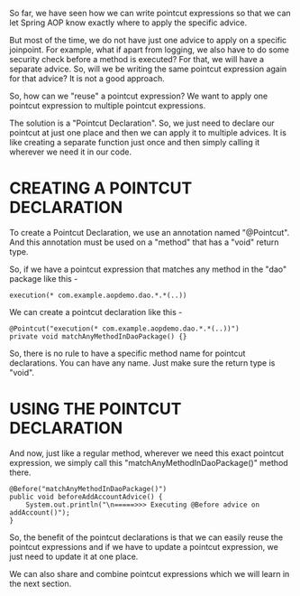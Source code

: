 So far, we have seen how we can write pointcut expressions so that we can let Spring AOP know exactly where to apply the specific advice.

But most of the time, we do not have just one advice to apply on a specific joinpoint. For example, what if apart from logging, we also have to do some security check before a method is executed? For that, we will have a separate advice. So, will we be writing the same pointcut expression again for that advice? It is not a good approach.

So, how can we "reuse" a pointcut expression? We want to apply one pointcut expression to multiple pointcut expressions.

The solution is a "Pointcut Declaration". So, we just need to declare our pointcut at just one place and then we can apply it to multiple advices. It is like creating a separate function just once and then simply calling it wherever we need it in our code.

# CREATING A POINTCUT DECLARATION

To create a Pointcut Declaration, we use an annotation named "@Pointcut". And this annotation must be used on a "method" that has a "void" return type.

So, if we have a pointcut expression that matches any method in the "dao" package like this -

    execution(* com.example.aopdemo.dao.*.*(..))

We can create a pointcut declaration like this - 

    @Pointcut("execution(* com.example.aopdemo.dao.*.*(..))")
    private void matchAnyMethodInDaoPackage() {}

So, there is no rule to have a specific method name for pointcut declarations. You can have any name. Just make sure the return type is "void".

# USING THE POINTCUT DECLARATION

And now, just like a regular method, wherever we need this exact pointcut expression, we simply call this "matchAnyMethodInDaoPackage()" method there.

    @Before("matchAnyMethodInDaoPackage()")
    public void beforeAddAccountAdvice() {
        System.out.println("\n=====>>> Executing @Before advice on addAccount()");
    }

So, the benefit of the pointcut declarations is that we can easily reuse the pointcut expressions and if we have to update a pointcut expression, we just need to update it at one place.

We can also share and combine pointcut expressions which we will learn in the next section.